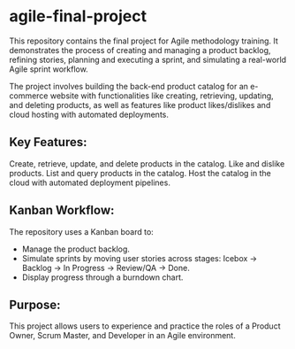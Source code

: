 # agile-final-project
This repository contains the final project for Agile methodology training. It demonstrates the process of creating and managing a product backlog, refining stories, planning and executing a sprint, and simulating a real-world Agile sprint workflow.

The project involves building the back-end product catalog for an e-commerce website with functionalities like creating, retrieving, updating, and deleting products, as well as features like product likes/dislikes and cloud hosting with automated deployments.

## Key Features:

Create, retrieve, update, and delete products in the catalog.
Like and dislike products.
List and query products in the catalog.
Host the catalog in the cloud with automated deployment pipelines.
## Kanban Workflow:
The repository uses a Kanban board to:

- Manage the product backlog.
- Simulate sprints by moving user stories across stages: Icebox → Backlog → In Progress → Review/QA → Done.
- Display progress through a burndown chart.
## Purpose:
This project allows users to experience and practice the roles of a Product Owner, Scrum Master, and Developer in an Agile environment.
